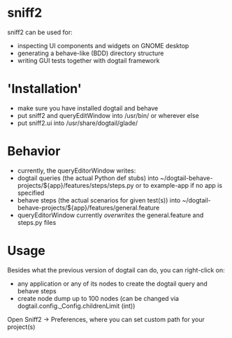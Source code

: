 # sniff2
sniff2 can be used for:
- inspecting UI components and widgets on GNOME desktop
- generating a behave-like (BDD) directory structure
- writing GUI tests together with dogtail framework

# 'Installation'
- make sure you have installed dogtail and behave
- put sniff2 and queryEditWindow into /usr/bin/ or wherever else
- put sniff2.ui into /usr/share/dogtail/glade/ 

# Behavior
- currently, the queryEditorWindow writes:
- dogtail queries (the actual Python def stubs) into ~/dogtail-behave-projects/${app}/features/steps/steps.py or to example-app if no app is specified
- behave steps (the actual scenarios for given test(s)) into ~/dogtail-behave-projects/${app}/features/general.feature
- queryEditorWindow currently *overwrites* the general.feature and steps.py files

# Usage
Besides what the previous version of dogtail can do, you can right-click on:
- any application or any of its nodes to create the dogtail query and behave steps
- create node dump up to 100 nodes (can be changed via dogtail.config._Config.childrenLimit (int))

Open Sniff2 -> Preferences, where you can set custom path for your project(s)

